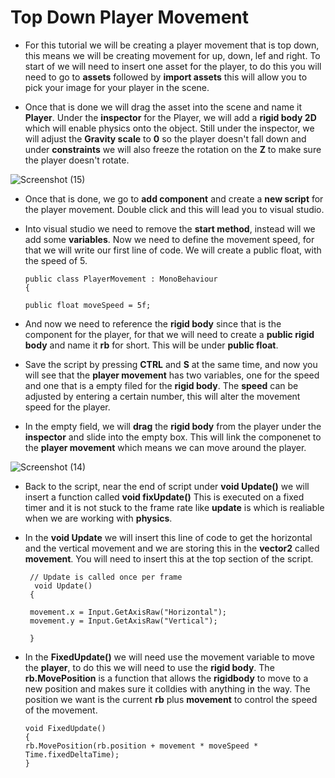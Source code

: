 # Top Down Player Movement


- For this tutorial we will be creating a player movement that is top down, this means we will be creating movement for up, down, lef and right. To start of we will need to insert one asset for the player, to do this you will need to go to **assets** followed by **import assets** this will allow you to pick your image for your player in the scene. 

- Once that is done we will drag the asset into the scene and name it **Player**. Under the **inspector** for the Player, we will add a **rigid body 2D** which will enable physics onto the object. Still under the inspector, we will adjust the **Gravity scale** to **0** so the player doesn't fall down and under **constraints** we will also freeze the rotation on the **Z** to make sure the player doesn't rotate. 

![Screenshot (15)](https://user-images.githubusercontent.com/72073841/98053880-86479100-1e31-11eb-97df-5062dab9b243.png)


- Once that is done, we go to **add component** and create a **new script** for the player movement. Double click and this will lead you to visual studio. 

- Into visual studio we need to remove the **start method**, instead will we add some **variables**. Now we need to define the movement speed, for that we will write our first line of code. We will create a public float, with the speed of 5. 


      public class PlayerMovement : MonoBehaviour
      {

      public float moveSpeed = 5f;


- And now we need to reference the **rigid body** since that is the component for the player, for that we will need to create a **public rigid body** and name it **rb** for short. This will be under **public float**. 

- Save the script by pressing **CTRL** and **S** at the same time, and now you will see that the **player movement** has two variables, one for the speed and one that is a empty filed for the **rigid body**. The **speed** can be adjusted by entering a certain number, this will alter the movement speed for the player. 

- In the empty field, we will **drag** the **rigid body** from the player under the **inspector** and slide into the empty box. This will link the componenet to the **player movement** which means we can move around the player. 

![Screenshot (14)](https://user-images.githubusercontent.com/72073841/98053782-4d0f2100-1e31-11eb-943f-0ce9956b857e.png)


- Back to the script, near the end of script under **void Update()** we will insert a function called **void fixUpdate()** This is executed on a fixed timer and it is not stuck to the frame rate like **update** is which is realiable when we are working with **physics**. 

- In the **void Update** we will insert this line of code to get the horizontal and the vertical movement and we are storing this in the **vector2** called **movement**. You will need to insert this at the top section of the script. 


       // Update is called once per frame
        void Update() 
       {

       movement.x = Input.GetAxisRaw("Horizontal");
       movement.y = Input.GetAxisRaw("Vertical"); 

       }
       

- In the **FixedUpdate()** we will need use the movement variable to move the **player**, to do this we will need to use the **rigid body**. The **rb.MovePosition** is a function that allows the **rigidbody** to move to a new position and makes sure it colldies with anything in the way. The position we want is the current **rb** plus **movement** to control the speed of the movement. 
 
      void FixedUpdate()
      {
      rb.MovePosition(rb.position + movement * moveSpeed * Time.fixedDeltaTime);
      }




